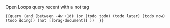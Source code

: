 
Open Loops query recent
with a not tag
```
{{query (and (between -4w +1d) (or (todo todo) (todo later) (todo now) (todo doing)) (not [[brag-document]] ))  }}
```


